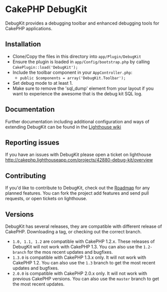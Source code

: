 # CakePHP DebugKit

DebugKit provides a debugging toolbar and enhanced debugging tools for CakePHP applications.

## Installation

* Clone/Copy the files in this directory into `app/Plugin/DebugKit`
* Ensure the plugin is loaded in `app/Config/bootstrap.php` by calling `CakePlugin::load('DebugKit');`
* Include the toolbar component in your `AppController.php`:
   * `public $components = array('DebugKit.Toolbar');`
* Set debug mode to at least 1.
* Make sure to remove the 'sql_dump' element from your layout if you want to experience the awesome that is the debug kit SQL log.

## Documentation

Further documentation including additional configuration and ways of extending DebugKit can be found in the [Lighthouse wiki](http://cakephp.lighthouseapp.com/projects/42880-debug-kit/overview)

## Reporting issues

If you have an issues with DebugKit please open a ticket on lighthouse http://cakephp.lighthouseapp.com/projects/42880-debug-kit/overview

## Contributing

If you'd like to contribute to DebugKit, check out the [Roadmap](http://cakephp.lighthouseapp.com/projects/42880/roadmap) for any planned features.  You can fork the project add features and send pull requests, or open tickets on lighthouse.

## Versions

DebugKit has several releases, they are compatible with different release of CakePHP.  Downloading a tag, or checking out the correct branch.

* `1.0, 1.1, 1.2` are compatible with CakePHP 1.2.x.  These releases of DebugKit will not work with CakePHP 1.3. You can also use the `1.2-branch` for the mos recent updates and bugfixes.
* `1.3.0` is compatible with CakePHP 1.3.x only.  It will not work with CakePHP 1.2. You can also use the `1.3` branch to get the most recent updates and bugfixes.
* `2.0.0` is compatible with CakePHP 2.0.x only.  It will not work with previous CakePHP versions. You can also use the `master` branch to get the most recent updates.
